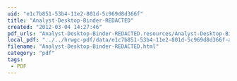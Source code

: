 ```yaml
---
uid: "e1c7b851-53b4-11e2-801d-5c969d8d366f"
title: "Analyst-Desktop-Binder-REDACTED"
created: "2012-03-04 14:27:46"
pdf_urls: "Analyst-Desktop-Binder-REDACTED.resources/Analyst-Desktop-Binder-REDACTED.pdf"
local_pdf: "../../hrwgc-pdf/data/e1c7b851-53b4-11e2-801d-5c969d8d366f-analyst-desktop-binder-redacted.pdf"
filename: "Analyst-Desktop-Binder-REDACTED.html"
category: "pdf"
tags: 
 - PDF
---
```

